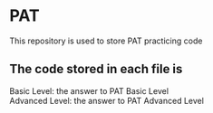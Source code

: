 # PAT
This repository is used to store PAT practicing code

## The code stored in each file is
Basic Level: the answer to PAT Basic Level<br>
Advanced Level: the answer to PAT Advanced Level 
